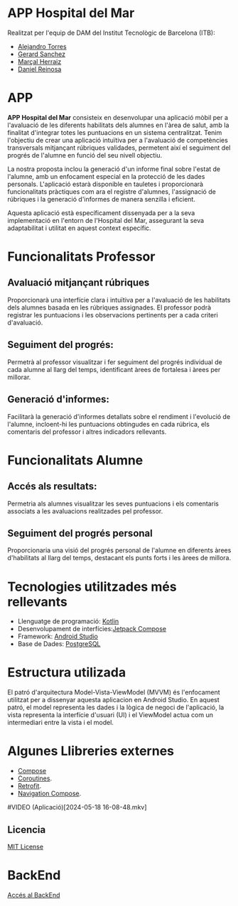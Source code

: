 # APP Hospital del Mar
Realitzat per l'equip de DAM del Institut Tecnològic de Barcelona (ITB): 
- [Alejandro Torres](https://github.com/alextorrees)
- [Gerard Sanchez](https://github.com/Gesa09)
- [Marçal Herraiz](https://github.com/MarcalHerraiz)
- [Daniel Reinosa](https://github.com/DReino03)

# APP
**APP Hospital del Mar** consisteix en desenvolupar una aplicació mòbil per a l'avaluació de les diferents habilitats dels alumnes en l'àrea de salut, amb la finalitat d'integrar totes les puntuacions en un sistema centralitzat. Tenim l'objectiu de crear una aplicació intuïtiva per a l'avaluació de competències transversals mitjançant rúbriques validades, permetent així el seguiment del progrés de l'alumne en funció del seu nivell objectiu.

La nostra proposta inclou la generació d'un informe final sobre l'estat de l'alumne, amb un enfocament especial en la protecció de les dades personals. L'aplicació estarà disponible en tauletes i proporcionarà funcionalitats pràctiques com ara el registre d'alumnes, l'assignació de rúbriques i la generació d'informes de manera senzilla i eficient.

Aquesta aplicació està específicament dissenyada per a la seva implementació en l'entorn de l'Hospital del Mar, assegurant la seva adaptabilitat i utilitat en aquest context específic.

# Funcionalitats Professor
## Avaluació mitjançant rúbriques 
Proporcionarà una interfície clara i intuïtiva per a l'avaluació de les habilitats dels alumnes basada en les rúbriques assignades. El professor podrà registrar les puntuacions i les observacions pertinents per a cada criteri d'avaluació.

## Seguiment del progrés:
Permetrà al professor visualitzar i fer seguiment del progrés individual de cada alumne al llarg del temps, identificant àrees de fortalesa i àrees per millorar.

## Generació d'informes: 
Facilitarà la generació d'informes detallats sobre el rendiment i l'evolució de l'alumne, incloent-hi les puntuacions obtingudes en cada rúbrica, els comentaris del professor i altres indicadors rellevants.

# Funcionalitats Alumne
## Accés als resultats:
Permetria als alumnes visualitzar les seves puntuacions i els comentaris associats a les avaluacions realitzades pel professor.

## Seguiment del progrés personal
Proporcionaria una visió del progrés personal de l'alumne en diferents àrees d'habilitats al llarg del temps, destacant els punts forts i les àrees de millora.

# Tecnologies utilitzades més rellevants
- Llenguatge de programació: [Kotlin](https://kotlinlang.org/)
- Desenvolupament de interfícies:[Jetpack Compose](https://developer.android.com/develop/ui/compose/documentation?hl=es-419)
- Framework: [Android Studio](https://developer.android.com/studio)
- Base de Dades: [PostgreSQL](https://www.postgresql.org/)

# Estructura utilizada
El patró d'arquitectura Model-Vista-ViewModel (MVVM) és l'enfocament utilitzat per a dissenyar aquesta aplicacion en Android Studio. En aquest patró, el model representa les dades i la lògica de negoci de l'aplicació, la vista representa la interfície d'usuari (UI) i el ViewModel actua com un intermediari entre la vista i el model.

# Algunes Llibreries externes
- [Compose](https://developer.android.com/develop/ui/compose?hl=es-419)
- [Coroutines](https://kotlinlang.org/docs/coroutines-overview.html).
- [Retrofit](https://square.github.io/retrofit/).
- [Navigation Compose](https://developer.android.com/develop/ui/compose/navigation?hl=es-419).

#VIDEO
(Aplicació)[2024-05-18 16-08-48.mkv]
## Licencia
[MIT License](https://github.com/DReino03/HospitalMar/blob/master/MIT%20License)

# BackEnd
[Accés al BackEnd](https://github.com/alextorrees/API_HospitalMar)



